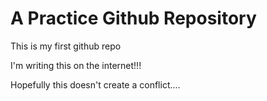 # A Practice Github Repository
 This is my first github repo

I'm writing this on the internet!!!

Hopefully this doesn't create a conflict....

